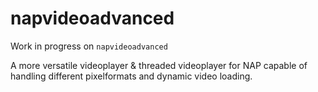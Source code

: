# napvideoadvanced

Work in progress on `napvideoadvanced`

A more versatile videoplayer & threaded videoplayer for NAP capable of handling different pixelformats and dynamic video loading.
